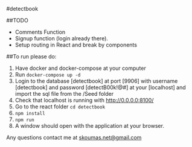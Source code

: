#detectbook

##TODO
- Comments Function
- Signup function (login already there).
- Setup routing in React and break by components

##To run please do:
1) Have docker and docker-compose at your computer
2) Run `docker-compose up -d`
3) Login to the database [detectbook] at port [9906] with username [detectbook] and password [detectB00k!@#] at your [localhost] and import the sql file from the /Seed folder
4) Check that localhost is running with http://0.0.0.0:8100/
5) Go to the react folder `cd detectbook`
6) `npm install`
7) `npm run`
8) A window should open with the application at your browser.

Any questions contact me at skoumas.net@gmail.com
